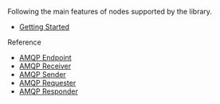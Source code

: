 Following the main features of nodes supported by the library.

* [Getting Started](Getting-Started.md)

Reference

* [AMQP Endpoint](AMQP-Endpoint.md)
* [AMQP Receiver](AMQP-Receiver.md)
* [AMQP Sender](AMQP-Sender.md)
* [AMQP Requester](AMQP-Requester.md)
* [AMQP Responder](AMQP-Responder.md)
